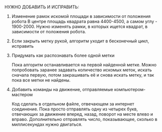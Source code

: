 НУЖНО ДОБАВИТЬ И ИСПРАВИТЬ: 
1. Изменение рамок искомой площади в зависимости от положения робота
В центре площадь квадрата равна 4400-4500, а самом углу - 1900-2000. Нужно изменять рамки, в которых ищется квадрат, в зависимости от положения робота.

2. Если закрыть метку рукой, алгоритм уходит в бесконечный цикл, исправить

4. Придумать как распознавать более одной метки

    Пока алгоритм останавливается на первой найденной метке. Можно попробовать заранее задавать количество искомых меток, искать сначала первую, потом закрашивать её и снова искать метку, и так пока все метки не найдены.
4. Добавить команды на движение, отправляемые компьютером-мастером

    Код сделать в отдельном файле, отвечающем за интернет соединение. Пока просто отправлять одну из четырех букв, отвечающих за движение вперед, назад, поворот на месте влево и вправо. Дополнительно отправлять число, показывающее, сколько в миллисекундах нужно двигаться.
